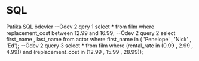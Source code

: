 # SQL
Patika SQL ödevler 
--Ödev 2 qery 1
select * from film
where replacement_cost between 12.99 and 16.99;
--Ödev 2 query 2
select first_name , last_name from actor
where first_name in ( 'Penelope' , 'Nick' , 'Ed');
--Ödev 2 query 3
select * from film
where (rental_rate in (0.99 , 2.99 , 4.99)) and (replacement_cost in (12.99 , 15.99 , 28.99));
